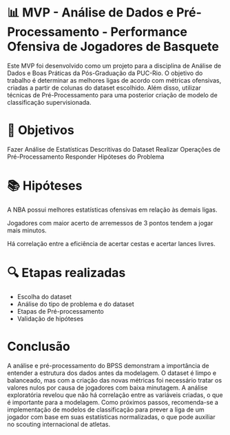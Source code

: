 # 📊 MVP - Análise de Dados e Pré-Processamento - Performance Ofensiva de Jogadores de Basquete
Este MVP foi desenvolvido como um projeto para a disciplina de Análise de Dados e Boas Práticas da Pós-Graduação da PUC-Rio. O objetivo do trabalho é determinar as melhores ligas de acordo com métricas ofensivas, criadas a partir de colunas do dataset escolhido. Além disso, utilizar técnicas de Pré-Processamento para uma posterior criação de modelo de classificação supervisionada.

# 🧠 Objetivos
Fazer Análise de Estatísticas Descritivas do Dataset
Realizar Operações de Pré-Processamento
Responder Hipóteses do Problema

# 📚 Hipóteses
A NBA possui melhores estatísticas ofensivas em relação às demais ligas.

Jogadores com maior acerto de arremessos de 3 pontos tendem a jogar mais minutos.

Há correlação entre a eficiência de acertar cestas e acertar lances livres.

# 🔍 Etapas realizadas
- Escolha do dataset
- Análise do tipo de problema e do dataset
- Etapas de Pré-processamento
- Validação de hipóteses

# Conclusão
A análise e pré-processamento do BPSS demonstram a importância de entender a estrutura dos dados antes da modelagem. O dataset é limpo e balanceado, mas com a criação das novas métricas foi necessário tratar os valores nulos por causa de jogadores com baixa minutagem. A análise exploratória revelou que não há correlação entre as variáveis criadas, o que é importante para a modelagem. Como próximos passos, recomenda-se a implementação de modelos de classificação para prever a liga de um jogador com base em suas estatísticas normalizadas, o que pode auxiliar no scouting internacional de atletas.
